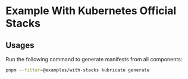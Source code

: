 # Example With Kubernetes Official Stacks

## Usages

Run the following command to generate manifests from all components:

```bash
pnpm --filter=@examples/with-stacks kubricate generate
```